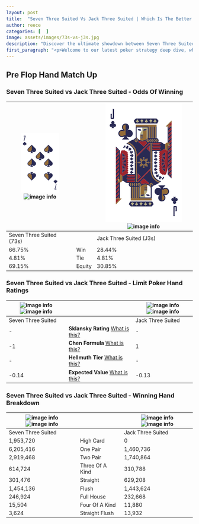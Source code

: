 ```yaml
---
layout: post
title:  "Seven Three Suited Vs Jack Three Suited | Which Is The Better Hand In Poker? A Complete Guide"
author: reece
categories: [  ]
image: assets/images/73s-vs-j3s.jpg
description: "Discover the ultimate showdown between Seven Three Suited and Jack Three Suited in poker! Uncover the odds, strategies, and scenarios where one hand triumphs over the other. Get ready to up your poker game with this thrilling analysis."
first_paragraph: "<p>Welcome to our latest poker strategy deep dive, where we're pitting two distinct hands against each other in a high-stakes showdown: Seven Three Suited vs Jack Three Suited.</p><p>In the dynamic world of poker, every decision counts, and knowing which hand holds the upper hand is key to your success at the table.</p><p>In this article, we'll dissect these two hands, explore the scenarios where one dominates the other, and equip you with the knowledge to make strategic choices that can tip the odds in your favor.</p><p>Get ready to unravel the intriguing dynamics of these poker hands and elevate your game to new heights.</p>"
---
```




[comment]: # (sp0)

## Pre Flop Hand Match Up

<div class="table hand-ratings" markdown="1"> 



### Seven Three Suited vs Jack Three Suited - Odds Of Winning


    
| ![image info](assets/images/hand1/7.png) ![image info](assets/images/hand1/3s.png) |  | ![image info](assets/images/hand2/j.png) ![image info](assets/images/hand2/3s.png) |
| -------- | -------- | -------- |
| Seven Three Suited (73s) |  | Jack Three Suited (J3s) |
| 66.75% | Win | 28.44% |
| 4.81% | Tie | 4.81% |
| 69.15% | Equity | 30.85% |




[comment]: # (sp1)



### Seven Three Suited vs Jack Three Suited - Limit Poker Hand Ratings


    
| ![image info](https://www.riverpairs.com/assets/images/hand1/7.png) ![image info](https://www.riverpairs.com/assets/images/hand1/3s.png) |  | ![image info](https://www.riverpairs.com/assets/images/hand2/j.png) ![image info](https://www.riverpairs.com/assets/images/hand2/3s.png) |
| -------- | -------- | -------- |
| Seven Three Suited |  | Jack Three Suited |
| - | **Sklansky Rating** [What is this?](/sklansky-rating-explained) | - |
| -1 | **Chen Formula** [What is this?](/chen-formula-explained) | 1 |
| - | **Hellmuth Tier** [What is this?](/Hellmuth-tier-explained) | - |
| -0.14 | **Expected Value** [What is this?](/expected-value-explained) | -0.13 |




[comment]: # (sp2)



### Seven Three Suited vs Jack Three Suited - Winning Hand Breakdown


    
| ![image info](https://www.riverpairs.com/assets/images/hand1/7.png) ![image info](https://www.riverpairs.com/assets/images/hand1/3s.png) |  | ![image info](https://www.riverpairs.com/assets/images/hand2/j.png) ![image info](https://www.riverpairs.com/assets/images/hand2/3s.png) |
| -------- | -------- | -------- |
| Seven Three Suited |  | Jack Three Suited |
| 1,953,720 | High Card | 0 |
| 6,205,416 | One Pair | 1,460,736 |
| 2,919,468 | Two Pair | 1,740,864 |
| 614,724 | Three Of A Kind | 310,788 |
| 301,476 | Straight | 629,208 |
| 1,454,136 | Flush | 1,443,624 |
| 246,924 | Full House | 232,668 |
| 15,504 | Four Of A Kind | 11,880 |
| 3,624 | Straight Flush | 13,932 |




[comment]: # (sp3)



</div>

[comment]: # (sp4)



[comment]: # (sp5)

